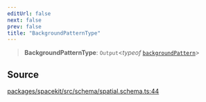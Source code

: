 ```yaml
---
editUrl: false
next: false
prev: false
title: "BackgroundPatternType"
---
```


> **BackgroundPatternType**: `Output`\<*typeof* [`backgroundPattern`](../variables/backgroundPattern.md)\>

## Source

[packages/spacekit/src/schema/spatial.schema.ts:44](https://github.com/nodenogg-in/alpha-p2p/blob/a4d5eff/packages/spacekit/src/schema/spatial.schema.ts#L44)
